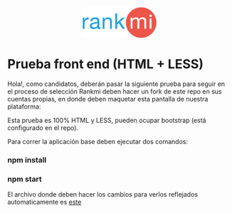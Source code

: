 <div align="center">
<img src="/src/assets/images/logo.svg" width="33%"/>
</div>

# Prueba front end (HTML + LESS)

Hola!, como candidatos, deberán pasar la siguiente prueba para seguir en el proceso de selección Rankmi
deben hacer un fork de este repo en sus cuentas propias, en donde deben maquetar esta pantalla de nuestra plataforma:



Esta prueba es 100% HTML y LESS, pueden ocupar bootstrap (está configurado en el repo).

Para correr la aplicación base deben ejecutar dos comandos:

### npm install

### npm start

El archivo donde deben hacer los cambios para verlos reflejados 
automaticamente es [este](/src/components/main/main.component.html)
